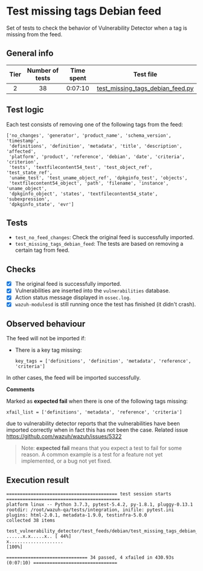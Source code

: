 # Test missing tags Debian feed

Set of tests to check the behavior of Vulnerability Detector when a tag is missing from the feed.

## General info

|Tier | Number of tests | Time spent| Test file |
|:--:|:--:|:--:|:--:|
| 2 | 38  | 0:07:10 | [test_missing_tags_debian_feed.py](../../../test_feeds/debian/test_missing_tags_debian_feed.py)|

## Test logic

Each test consists of removing one of the following tags from the feed:

```
['no_changes', 'generator', 'product_name', 'schema_version', 'timestamp',
 'definitions', 'definition', 'metadata', 'title', 'description', 'affected',
 'platform', 'product', 'reference', 'debian', 'date', 'criteria', 'criterion',
 'tests', 'textfilecontent54_test', 'test_object_ref', 'test_state_ref',
 'uname_test', 'test_uname_object_ref', 'dpkginfo_test', 'objects',
 'textfilecontent54_object', 'path', 'filename', 'instance', 'uname_object',
 'dpkginfo_object', 'states', 'textfilecontent54_state', 'subexpression',
 'dpkginfo_state', 'evr']
```

## Tests

- `test_no_feed_changes`: Check the original feed is successfully imported.
- `test_missing_tags_debian_feed`: The tests are based on removing a certain tag from feed.

## Checks

- [x] The original feed is successfully imported.
- [x] Vulnerabilities are inserted into the `vulnerabilities` database.
- [x] Action status message displayed in `ossec.log`.
- [x] `wazuh-modulesd` is still running once the test has finished (it didn't crash).

## Observed behaviour

The feed will not be imported if:

- There is a key tag missing:

  ```
  key_tags = ['definitions', 'definition', 'metadata', 'reference', 'criteria']
  ```

In other cases, the feed will be imported successfully.

**Comments**

Marked as **expected fail** when there is one of the following tags missing:

```
xfail_list = ['definitions', 'metadata', 'reference', 'criteria']
```

due to vulnerability detector reports that the vulnerabilities have been imported correctly when in fact this has not
been the case. Related issue https://github.com/wazuh/wazuh/issues/5322

> Note: **expected fail** means that you expect a test to fail for some reason. A common example is a test for a feature
not yet implemented, or a bug not yet fixed.

## Execution result

```
========================================= test session starts ==========================================
platform linux -- Python 3.7.3, pytest-5.4.2, py-1.8.1, pluggy-0.13.1
rootdir: /root/wazuh-qa/tests/integration, inifile: pytest.ini
plugins: html-2.0.1, metadata-1.9.0, testinfra-5.0.0
collected 38 items

test_vulnerability_detector/test_feeds/debian/test_missing_tags_debian_feed.py ......x.x.....x.. [ 44%]
x....................                                                                            [100%]

============================== 34 passed, 4 xfailed in 430.93s (0:07:10) ===============================
```
